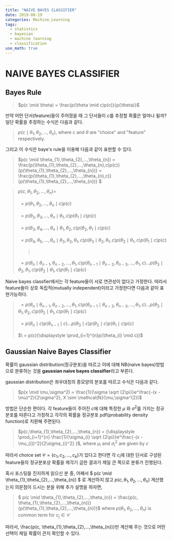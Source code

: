 ```yaml
---
title: "NAIVE BAYES CLASSIFIER"
date: 2019-08-19
categories: Machine_Learning
tags:
  - statistics
  - bayesian
  - machine learning
  - classification
use_math: true
---
```

# NAIVE BAYES CLASSIFIER

## Bayes Rule

> $p(c \mid \theta) = \frac{p(\theta \mid c)p(c)}{p(\theta)}$

만약 어떤 단서(feature)들이 주어졌을 때 그 단서들이 $c$를 추정할 확률은 얼마나 될까? 일단 확률을 추정하는 수식은 다음과 같다.

>$p(c \mid \theta_{1},\theta_{2},...,\theta_{n})$, where $c$ and $\theta$ are "choice" and "feature" respectively.

그리고 이 수식은 baye's rule을 이용해 다음과 같이 표현할 수 있다.

> $p(c \mid \theta_{1},\theta_{2},...,\theta_{n}) = \frac{p(\theta_{1},\theta_{2},...,\theta_{n},c)p(c)}{p(\theta_{1},\theta_{2},...,\theta_{n})} = \frac{p(\theta_{1},\theta_{2},...,\theta_{n},c)}{p(\theta_{1},\theta_{2},...,\theta_{n})} $


>$p(c,\theta_{1},\theta_{2},...,\theta_{n}) =$<br><br>
$\ = p(\theta_{1},\theta_{2},...,\theta_{n} \mid c)p(c)$<br><br>
$\ = p(\theta_{2},\theta_{3},...,\theta_{n} \mid \theta_{1},c)p(\theta_{1} \mid c)p(c)$<br><br>
$\ = p(\theta_{3},\theta_{4},...,\theta_{n} \mid \theta_{1},\theta_{2},c)p(\theta_{2},\theta_{1} \mid c)p(c)$<br><br>
$\ = p(\theta_{4},\theta_{5},...,\theta_{n} \mid \theta_{3},\theta_{2},\theta_{1},c)p(\theta_{3}\mid \theta_{2},\theta_{1},c)p(\theta_{2} \mid \theta_{1},c)p(\theta_{1} \mid c)p(c)$<br><br>
$\ \ \ \ \ \ \ \vdots$<br><br>
$\ = p(\theta_{n} \mid \theta_{n-1},\theta_{n-2},...,\theta_{1},c)p(\theta_{n-1} \mid \theta_{n-2},\theta_{n-3},...,\theta_{1},c)...p(\theta_{3} \mid \theta_{2},\theta_{1},c)p(\theta_{2} \mid \theta_{1},c)p(\theta_{1} \mid c)p(c)$<br>

Naive bayes classfier에서는 각 feature들이 서로 연관성이 없다고 가정한다. 따라서 feature들이 상호 독립적(mutually independent)이라고 가정한다면 다음과 같이 표현가능하다.

>$\ = p(\theta_{n} \mid \theta_{n-1},\theta_{n-2},...,\theta_{1},c)p(\theta_{n-1} \mid \theta_{n-2},\theta_{n-3},...,\theta_{1},c)...p(\theta_{3} \mid \theta_{1},\theta_{2},c)p(\theta_{2} \mid \theta_{1},c)p(\theta_{1}\mid c)p(c)$<br><br>
$\ = p(\theta_{n} \mid c)p(\theta_{n-1} \mid c)...p(\theta_{3} \mid c)p(\theta_{2} \mid c)p(\theta_{1} \mid c)p(c)$<br><br>
$\ = p(c){\displaystyle \prod_{i=1}^{n}p(\theta_{i} \mid c)}$

## Gaussian Naive Bayes Classifier

확률이 gaussian distribution(정규분포)을 따르고 이에 대해 NB(naive bayes)방법으로 분류하는 것을 **gaussian naive bayes classifier**라고 부른다.

gaussian distribution은 좌우대칭의 종모양의 분포를 따르고 수식은 다음과 같다.

>$p(x \mid \mu,\sigma^2) = \frac{1}{\sigma \sqrt {2\pi}}e^\frac{-(x - \mu)^2}{2\sigma^2}, X \sim \mathcal{N}(\mu,\sigma^{2})$

방법은 단순한 편이다. 각 feature들이 주어진 $c$에 대해 특정한 $\mu$ 와 $\sigma^2$를 가지는 정규분포를 따른다고 가정하고 각각의 확률을 정규분포 pdf(probability density function)로 치환해 주면된다.

>$p(c,\theta_{1},\theta_{2},...,\theta_{n}) = {\displaystyle \prod_{i=1}^{n} \frac{1}{\sigma_{i} \sqrt {2\pi}}e^\frac{-(x - \mu_{i})^2}{2\sigma_{i}^2} }$, where $\mu_{i}$ and $\sigma_{i}^2$ are given by $c$

따라서 choice set $\mathcal{C} = \lbrace c_{1},c_{2},...,c_{k} \rbrace$가 있다고 한다면 각 $c_{i}$에 대한 단서로 구성된 feature들의 정규분포상 확률을 제각기 곱한 결과가 제일 큰 쪽으로 분류가 진행된다.

혹시 포스팅을 진지하게 읽으신 분 중, 어째서 $ p(c \mid \theta_{1},\theta_{2},...,\theta_{n}) $ 로 계산하지 않고 $p(c,\theta_{1},\theta_{2},...,\theta_{n})$ 계산했는지 의문점이 드시는 분을 위해 추가 설명을 하자면,

> $ p(c \mid \theta_{1},\theta_{2},...,\theta_{n}) = \frac{p(c, \theta_{1},\theta_{2},...,\theta_{n})}{p(\theta_{1},\theta_{2},...,\theta_{n})}$ where $p(\theta_{1},\theta_{2},...,\theta_{n})$ is common term for $c_{j} \in \mathcal{C}$

따라서, \frac{p(c, \theta_{1},\theta_{2},...,\theta_{n})}만 계산해 주는 것으로 어떤 선택이 제일 확률이 큰지 확인할 수 있다.
